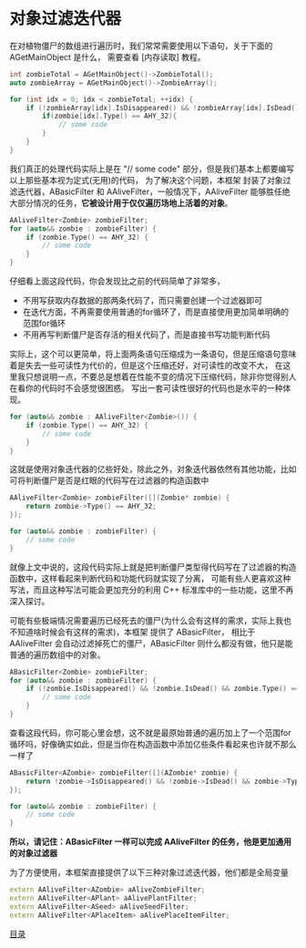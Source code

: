 <!--
 * @Coding: utf-8
 * @Author: vector-wlc
 * @Date: 2022-06-30 11:10:57
 * @Description: 
-->
# 对象过滤迭代器 


在对植物僵尸的数组进行遍历时，我们常常需要使用以下语句，关于下面的 AGetMainObject 是什么，
需要查看 [内存读取] 教程。
```C++
int zombieTotal = AGetMainObject()->ZombieTotal();
auto zombieArray = AGetMainObject()->ZombieArray();

for (int idx = 0; idx < zombieTotal; ++idx) {
    if (!zombieArray[idx].IsDisappeared() && !zombieArray[idx].IsDead()) {
        if(zombie[idx].Type() == AHY_32){
            // some code
        }
    }
}
```

我们真正的处理代码实际上是在 "// some code" 部分，但是我们基本上都要编写以上那些基本视为定式(无用)的代码，
为了解决这个问题，本框架 封装了对象过滤迭代器，ABasicFilter 和 AAliveFilter，一般情况下，AAliveFilter
能够胜任绝大部分情况的任务，**它被设计用于仅仅遍历场地上活着的对象**。

```C++
AAliveFilter<Zombie> zombieFilter;
for (auto&& zombie : zombieFilter) {
    if (zombie.Type() == AHY_32) {
        // some code
    }
}
```

仔细看上面这段代码，你会发现比之前的代码简单了非常多，
* 不用写获取内存数据的那两条代码了，而只需要创建一个过滤器即可
* 在迭代方面，不再需要使用普通的for循环了，而是直接使用更加简单明确的范围for循环
* 不用再写判断僵尸是否存活的相关代码了，而是直接书写功能判断代码

实际上，这个可以更简单，将上面两条语句压缩成为一条语句，但是压缩语句意味着是失去一些可读性为代价的，但是这个压缩还好，对可读性的改变不大，
在这里我只想说明一点，不要总是想着在性能不变的情况下压缩代码，除非你觉得别人在看你的代码时不会感觉很困惑。
写出一套可读性很好的代码也是水平的一种体现。
```C++
for (auto&& zombie : AAliveFilter<Zombie>()) {
    if (zombie.Type() == AHY_32) {
        // some code
    }
}
```

这就是使用对象迭代器的亿些好处，除此之外，对象迭代器依然有其他功能，比如可将判断僵尸是否是红眼的代码写在过滤器的构造函数中
```C++
AAliveFilter<Zombie> zombieFilter([](Zombie* zombie) {
    return zombie->Type() == AHY_32;
});

for (auto&& zombie : zombieFilter) {
    // some code
}
```
就像上文中说的，这段代码实际上就是把判断僵尸类型得代码写在了过滤器的构造函数中，这样看起来判断代码和功能代码就实现了分离，
可能有些人更喜欢这种写法，而且这种写法可能会更加充分的利用 C++ 标准库中的一些功能，这里不再深入探讨。

可能有些极端情况需要遍历已经死去的僵尸(为什么会有这样的需求，实际上我也不知道啥时候会有这样的需求)，本框架 提供了 ABasicFilter，
相比于 AAliveFilter 会自动过滤掉死亡的僵尸，ABasicFilter 则什么都没有做，他只是能普通的遍历数组中的对象。

```C++
ABasicFilter<Zombie> zombieFilter;
for (auto&& zombie : zombieFilter) {
    if (!zombie.IsDisappeared() && !zombie.IsDead() && zombie.Type() == AHY_32) {
        // some code
    }
}
```

查看这段代码，你可能心里会想，这不就是最原始普通的遍历加上了一个范围for循环吗，好像确实如此，但是当你在构造函数中添加亿些条件看起来也许就不那么一样了
```C++
ABasicFilter<AZombie> zombieFilter([](AZombie* zombie) {
    return !zombie->IsDisappeared() && !zombie->IsDead() && zombie->Type() == AHY_32;
});

for (auto&& zombie : zombieFilter) {
    // some code
}
```
**所以，请记住：ABasicFilter 一样可以完成 AAliveFilter 的任务，他是更加通用的对象过滤器**

为了方便使用，本框架直接提供了以下三种对象过滤迭代器，他们都是全局变量
```C++
extern AAliveFilter<AZombie> aAliveZombieFilter;
extern AAliveFilter<APlant> aAlivePlantFilter;
extern AAliveFilter<ASeed> aAliveSeedFilter;
extern AAliveFilter<APlaceItem> aAlivePlaceItemFilter;
```

[目录](./0catalogue.md)

